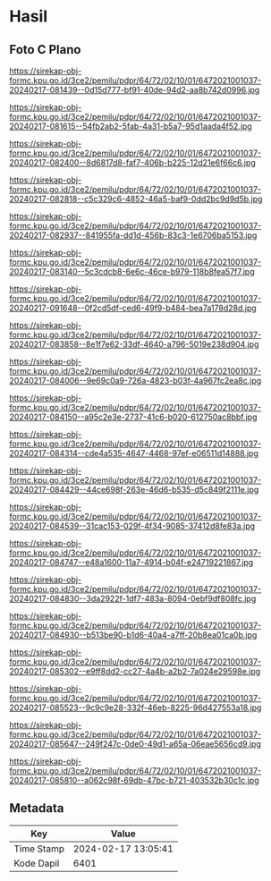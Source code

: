 # Hasil

## Foto C Plano

https://sirekap-obj-formc.kpu.go.id/3ce2/pemilu/pdpr/64/72/02/10/01/6472021001037-20240217-081439--0d15d777-bf91-40de-94d2-aa8b742d0996.jpg

https://sirekap-obj-formc.kpu.go.id/3ce2/pemilu/pdpr/64/72/02/10/01/6472021001037-20240217-081615--54fb2ab2-5fab-4a31-b5a7-95d1aada4f52.jpg

https://sirekap-obj-formc.kpu.go.id/3ce2/pemilu/pdpr/64/72/02/10/01/6472021001037-20240217-082400--8d6817d8-faf7-406b-b225-12d21e6f66c6.jpg

https://sirekap-obj-formc.kpu.go.id/3ce2/pemilu/pdpr/64/72/02/10/01/6472021001037-20240217-082818--c5c329c6-4852-46a5-baf9-0dd2bc9d9d5b.jpg

https://sirekap-obj-formc.kpu.go.id/3ce2/pemilu/pdpr/64/72/02/10/01/6472021001037-20240217-082937--841955fa-dd1d-456b-83c3-1e6706ba5153.jpg

https://sirekap-obj-formc.kpu.go.id/3ce2/pemilu/pdpr/64/72/02/10/01/6472021001037-20240217-083140--5c3cdcb8-6e6c-46ce-b979-118b8fea57f7.jpg

https://sirekap-obj-formc.kpu.go.id/3ce2/pemilu/pdpr/64/72/02/10/01/6472021001037-20240217-091648--0f2cd5df-ced6-49f9-b484-bea7a178d28d.jpg

https://sirekap-obj-formc.kpu.go.id/3ce2/pemilu/pdpr/64/72/02/10/01/6472021001037-20240217-083858--8e1f7e62-33df-4640-a796-5019e238d904.jpg

https://sirekap-obj-formc.kpu.go.id/3ce2/pemilu/pdpr/64/72/02/10/01/6472021001037-20240217-084006--9e69c0a9-726a-4823-b03f-4a967fc2ea8c.jpg

https://sirekap-obj-formc.kpu.go.id/3ce2/pemilu/pdpr/64/72/02/10/01/6472021001037-20240217-084150--a95c2e3e-2737-41c6-b020-612750ac8bbf.jpg

https://sirekap-obj-formc.kpu.go.id/3ce2/pemilu/pdpr/64/72/02/10/01/6472021001037-20240217-084314--cde4a535-4647-4468-97ef-e06511d14888.jpg

https://sirekap-obj-formc.kpu.go.id/3ce2/pemilu/pdpr/64/72/02/10/01/6472021001037-20240217-084429--44ce698f-263e-46d6-b535-d5c849f2111e.jpg

https://sirekap-obj-formc.kpu.go.id/3ce2/pemilu/pdpr/64/72/02/10/01/6472021001037-20240217-084539--31cac153-029f-4f34-9085-37412d8fe83a.jpg

https://sirekap-obj-formc.kpu.go.id/3ce2/pemilu/pdpr/64/72/02/10/01/6472021001037-20240217-084747--e48a1600-11a7-4914-b04f-e24719221867.jpg

https://sirekap-obj-formc.kpu.go.id/3ce2/pemilu/pdpr/64/72/02/10/01/6472021001037-20240217-084830--3da2922f-1df7-483a-8094-0ebf9df808fc.jpg

https://sirekap-obj-formc.kpu.go.id/3ce2/pemilu/pdpr/64/72/02/10/01/6472021001037-20240217-084930--b513be90-b1d6-40a4-a7ff-20b8ea01ca0b.jpg

https://sirekap-obj-formc.kpu.go.id/3ce2/pemilu/pdpr/64/72/02/10/01/6472021001037-20240217-085302--e9ff8dd2-cc27-4a4b-a2b2-7a024e29598e.jpg

https://sirekap-obj-formc.kpu.go.id/3ce2/pemilu/pdpr/64/72/02/10/01/6472021001037-20240217-085523--9c9c9e28-332f-46eb-8225-96d427553a18.jpg

https://sirekap-obj-formc.kpu.go.id/3ce2/pemilu/pdpr/64/72/02/10/01/6472021001037-20240217-085647--249f247c-0de0-49d1-a65a-06eae5656cd9.jpg

https://sirekap-obj-formc.kpu.go.id/3ce2/pemilu/pdpr/64/72/02/10/01/6472021001037-20240217-085810--a062c98f-69db-47bc-b721-403532b30c1c.jpg


## Metadata

| Key        | Value               |
| ---------- | ------------------- |
| Time Stamp | 2024-02-17 13:05:41 |
| Kode Dapil | 6401                |



